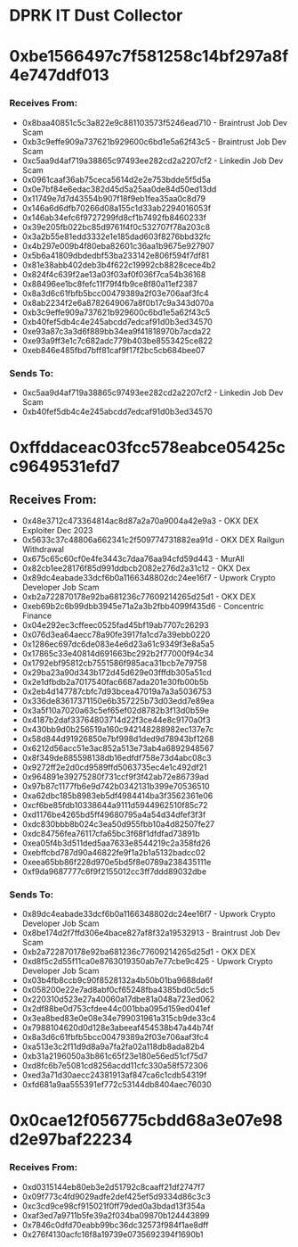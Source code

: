 # DPRK IT Dust Collector


# 0xbe1566497c7f581258c14bf297a8f4e747ddf013

### Receives From:

- 0x8baa40851c5c3a822e9c881103573f5246ead710 - Braintrust Job Dev Scam
- 0xb3c9effe909a737621b929600c6bd1e5a62f43c5 - Braintrust Job Dev Scam
- 0xc5aa9d4af719a38865c97493ee282cd2a2207cf2 - Linkedin Job Dev Scam
- 0x0961caaf36ab75ceca5614d2e2e753bdde5f5d5a
- 0x0e7bf84e6edac382d45d5a25aa0de84d50ed13dd
- 0x11749e7d7d43554b907f18f9eb1fea35aa0c8d79
- 0x146a6d6dfb70266d08a155c1d33ab2294016053f
- 0x146ab34efc6f9727299fd8cf1b7492fb8460233f
- 0x39e205fb022bc85d9761f4f0c532707f78a203c8
- 0x3a2b55e81edd3332e1e185dad603f8276bbd32fc
- 0x4b297e009b4f80eba82601c36aa1b9675e927907
- 0x5b6a41809dbdedbf53ba233142e806f594f7df81
- 0x81e38abb402deb3b4f622c19992cb8828cece4b2
- 0x824f4c639f2ae13a03f03af0f036f7ca54b36168
- 0x88496ee1bc8fefc11f79f4fb9ce8f80a11ef2387
- 0x8a3d6c61fbfb5bcc00479389a2f03e706aaf3fc4
- 0x8ab2234f2e6a8782649067a8f0b17c9a343d070a
- 0xb3c9effe909a737621b929600c6bd1e5a62f43c5
- 0xb40fef5db4c4e245abcdd7edcaf91d0b3ed34570
- 0xe93a87c3a3d6f889bb34ea9f41818970b7acda22
- 0xe93a9ff3e1c7c682adc779b403be8553425ce822
- 0xeb846e485fbd7bff81caf9f17f2bc5cb684bee07

### Sends To:
- 0xc5aa9d4af719a38865c97493ee282cd2a2207cf2 - Linkedin Job Dev Scam
- 0xb40fef5db4c4e245abcdd7edcaf91d0b3ed34570

  



# 0xffddaceac03fcc578eabce05425cc9649531efd7

## Receives From:
- 0x48e3712c473364814ac8d87a2a70a9004a42e9a3 - OKX DEX Exploiter Dec 2023 
- 0x5633c37c48806a662341c2f509774731882ea91d - OKX DEX Railgun Withdrawal
- 0x675c65c60cf0e4fe3443c7daa76aa94cfd59d443 - MurAll
- 0x82cb1ee28176f85d991ddbcb2082e276d2a31c12 - OKX Dex
- 0x89dc4eabade33dcf6b0a1166348802dc24ee16f7 - Upwork Crypto Developer Job Scam 
- 0xb2a722870178e92ba681236c77609214265d25d1 - OKX DEX
- 0xeb69b2c6b99dbb3945e71a2a3b2fbb4099f435d6 - Concentric Finance
- 0x04e292ec3cffeec0525fad45bf19ab7707c26293
- 0x076d3ea64aecc78a90fe3917fa1cd7a39ebb0220
- 0x1286ec697dc6de083e4e6d23a61c9349f3e8a5a5
- 0x17865c33e40814d691663bc292b2f77000f94c34
- 0x1792ebf95812cb7551586f985aca31bcb7e79758
- 0x29ba23a90d343b172d45d629e03fffdb305a51cd
- 0x2e1dfbdb2a7017540fac6687ada201e30fb00b5b
- 0x2eb4d147787cbfc7d93bcea47019a7a3a5036753
- 0x336de83617371150e6b357225b73d03edd7e89ea
- 0x3a5f10a7020a63c5ef65ef02d8782b3f13d0b59e
- 0x4187b2daf33764803714d22f3ce44e8c9170a0f3
- 0x430bb9d0b256519a160c942148288982ec137e7c
- 0x58d844d91926850e7bf998d1ded9d78943bf1268
- 0x6212d56acc51e3ac852a513e73ab4a6892948567
- 0x8f349de885598138db16edfdf758e73d4abc08c3
- 0x9272ff2e2d0cd9589ffd5063735ec4e1c492df21
- 0x964891e39275280f731ccf9f3f42ab72e86739ad
- 0x97b87c1177fb6e9d742b0342131b399e70536510
- 0xa62dbc185b8983eb5df4984414ba3f3562361e06
- 0xcf6be85fdb10338644a9111d5944962510f85c72
- 0xd1176be4265bd5ff49680795a4a54d34dfef3f3f
- 0xdc830bbb8b024c3ea50d955fbb10a4d82507fe27
- 0xdc84756fea76117cfa65bc3f68f1dfdfad73891b
- 0xea05f4b3d511ded5aa7633e8544219c2a358fd26
- 0xebffcbd787d90a46822fe9f1a2b1a5132badcc02
- 0xeea65bb86f228d970e5bd5f8e0789a238435111e
- 0xf9da9687777c6f9f2155012cc3ff7ddd89032dbe

### Sends To:
- 0x89dc4eabade33dcf6b0a1166348802dc24ee16f7 - Upwork Crypto Developer Job Scam 
- 0x8be174d2f7ffd306e4bace827af8f32a19532913 - Braintrust Job Dev Scam
- 0xb2a722870178e92ba681236c77609214265d25d1 - OKX DEX
- 0xd8f5c2d55f11ca0e8763019350ab7e77cbe9c425 - Upwork Crypto Developer Job Scam 
- 0x03b4fb8ccb9c90f8528132a4b50b01ba9688da6f
- 0x058200e22e7ad8abf0cf65248fba4385bd0c5dc5
- 0x220310d523e27a40060a17dbe81a048a723ed062
- 0x2df88be0d753cfdee44c001bba095d159ed041ef
- 0x3ea8bed83e0e08e34e799031961a315cb9de33c4
- 0x7988104620d0d128e3abeeaf454538b47a44b74f
- 0x8a3d6c61fbfb5bcc00479389a2f03e706aaf3fc4
- 0xa513e3c2f11d9d8a9a7fa2fa02a118db8ada82b4
- 0xb31a2196050a3b861c65f23e180e56ed51cf75d7
- 0xd8fc6b7e5081cd8256acdd11cfc330a58f572306
- 0xed3a71d30aecc24381913af847ca6c1cdb54319f
- 0xfd681a9aa555391ef772c53144db8404aec76030






# 0x0cae12f056775cbdd68a3e07e98d2e97baf22234

### Receives From:
- 0xd0315144eb80eb3e2d51792c8caaff21df2747f7
- 0x09f773c4fd9029adfe2def425ef5d9334d86c3c3
- 0xc3cd9ce98cf915021f0ff79ded0a3bdad13f354a
- 0xaf3ed7a9711b5fe39a2f034ba09870b124443899
- 0x7846c0dfd70eabb99bc36dc32573f984f1ae8dff
- 0x276f4130acfc16f8a19739e0735692394f1690b1

  

